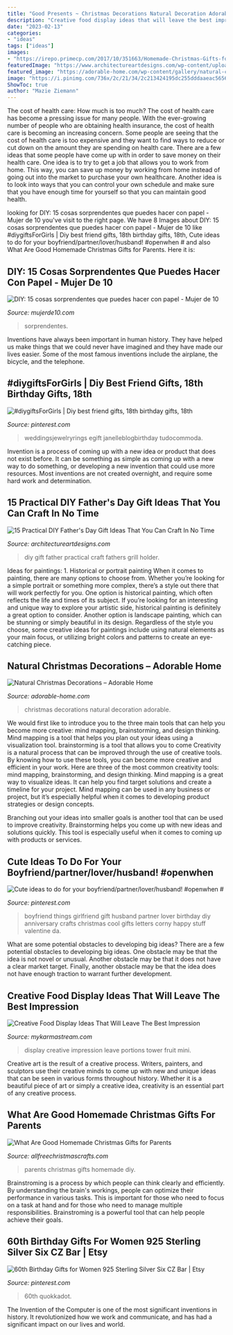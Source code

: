 ```yaml
---
title: "Good Presents ~ Christmas Decorations Natural Decoration Adorable"
description: "Creative food display ideas that will leave the best impression"
date: "2023-02-13"
categories:
- "ideas"
tags: ["ideas"]
images:
- "https://irepo.primecp.com/2017/10/351663/Homemade-Christmas-Gifts-for-Parents_ExtraLarge800_ID-2483724.jpg?v=2483724"
featuredImage: "https://www.architectureartdesigns.com/wp-content/uploads/2018/04/15-Practical-DIY-Fathers-Day-Gift-Ideas-That-You-Can-Craft-In-No-Time-6.jpg"
featured_image: "https://adorable-home.com/wp-content/gallery/natural-christmas-decorations/natural-christmas-decorations-4.jpg"
image: "https://i.pinimg.com/736x/2c/21/34/2c213424195dc255dddaaeac56565f8e.jpg"
ShowToc: true
author: "Mazie Ziemann"
---
```



The cost of health care: How much is too much?
The cost of health care has become a pressing issue for many people. With the ever-growing number of people who are obtaining health insurance, the cost of health care is becoming an increasing concern. Some people are seeing that the cost of health care is too expensive and they want to find ways to reduce or cut down on the amount they are spending on health care. There are a few ideas that some people have come up with in order to save money on their health care. One idea is to try to get a job that allows you to work from home. This way, you can save up money by working from home instead of going out into the market to purchase your own healthcare. Another idea is to look into ways that you can control your own schedule and make sure that you have enough time for yourself so that you can maintain good health.

	

		
looking for DIY: 15 cosas sorprendentes que puedes hacer con papel - Mujer de 10 you've visit to the right page. We have 8 Images about DIY: 15 cosas sorprendentes que puedes hacer con papel - Mujer de 10 like #diygiftsForGirls | Diy best friend gifts, 18th birthday gifts, 18th, Cute ideas to do for your boyfriend/partner/lover/husband! #openwhen # and also What Are Good Homemade Christmas Gifts for Parents. Here it is:
		
    
## DIY: 15 Cosas Sorprendentes Que Puedes Hacer Con Papel - Mujer De 10

<img loading=lazy src="http://www.mujerde10.com/wp-content/uploads/2016/03/HowTo3.jpg" onerror="this.onerror=null;this.src='https://tse1.mm.bing.net/th?id=OIP.jTfAI53rmL6OrmLHjq8X9gHaQ5&amp;pid=15.1';" alt="DIY: 15 cosas sorprendentes que puedes hacer con papel - Mujer de 10">

_Source: mujerde10.com_

>sorprendentes. 

	

Inventions have always been important in human history. They have helped us make things that we could never have imagined and they have made our lives easier. Some of the most famous inventions include the airplane, the bicycle, and the telephone.

    
## #diygiftsForGirls | Diy Best Friend Gifts, 18th Birthday Gifts, 18th

<img loading=lazy src="https://i.pinimg.com/736x/90/b7/ad/90b7ad3a7688eee25f79890f9f9a5acc.jpg" onerror="this.onerror=null;this.src='https://tse3.mm.bing.net/th?id=OIP.lVEV2whJ0NKBQAu7_tJXIgHaJ3&amp;pid=15.1';" alt="#diygiftsForGirls | Diy best friend gifts, 18th birthday gifts, 18th">

_Source: pinterest.com_

>weddingsjewelryrings egift janelleblogbirthday tudocommoda. 

	

Invention is a process of coming up with a new idea or product that does not exist before. It can be something as simple as coming up with a new way to do something, or developing a new invention that could use more resources. Most inventions are not created overnight, and require some hard work and determination.

    
## 15 Practical DIY Father&#039;s Day Gift Ideas That You Can Craft In No Time

<img loading=lazy src="https://www.architectureartdesigns.com/wp-content/uploads/2018/04/15-Practical-DIY-Fathers-Day-Gift-Ideas-That-You-Can-Craft-In-No-Time-6.jpg" onerror="this.onerror=null;this.src='https://tse1.mm.bing.net/th?id=OIP.zGh1u237fQzrj92uuzp2PgHaLG&amp;pid=15.1';" alt="15 Practical DIY Father&#039;s Day Gift Ideas That You Can Craft In No Time">

_Source: architectureartdesigns.com_

>diy gift father practical craft fathers grill holder. 

	

Ideas for paintings: 1. Historical or portrait painting
When it comes to painting, there are many options to choose from. Whether you’re looking for a simple portrait or something more complex, there’s a style out there that will work perfectly for you. One option is historical painting, which often reflects the life and times of its subject. If you’re looking for an interesting and unique way to explore your artistic side, historical painting is definitely a great option to consider. Another option is landscape painting, which can be stunning or simply beautiful in its design. Regardless of the style you choose, some creative ideas for paintings include using natural elements as your main focus, or utilizing bright colors and patterns to create an eye-catching piece.

    
## Natural Christmas Decorations – Adorable Home

<img loading=lazy src="https://adorable-home.com/wp-content/gallery/natural-christmas-decorations/natural-christmas-decorations-4.jpg" onerror="this.onerror=null;this.src='https://tse2.mm.bing.net/th?id=OIP.zKtDP3_JSlNeBYrjRUk-mQHaJ4&amp;pid=15.1';" alt="Natural Christmas Decorations – Adorable Home">

_Source: adorable-home.com_

>christmas decorations natural decoration adorable. 

	

We would first like to introduce you to the three main tools that can help you become more creative: mind mapping, brainstorming, and design thinking. Mind mapping is a tool that helps you plan out your ideas using a visualization tool. brainstorming is a tool that allows you to come
Creativity is a natural process that can be improved through the use of creative tools. By knowing how to use these tools, you can become more creative and efficient in your work. Here are three of the most common creativity tools: mind mapping, brainstorming, and design thinking.
Mind mapping is a great way to visualize ideas. It can help you find target solutions and create a timeline for your project. Mind mapping can be used in any business or project, but it’s especially helpful when it comes to developing product strategies or design concepts.

Branching out your ideas into smaller goals is another tool that can be used to improve creativity. Brainstorming helps you come up with new ideas and solutions quickly. This tool is especially useful when it comes to coming up with products or services.

    
## Cute Ideas To Do For Your Boyfriend/partner/lover/husband! #openwhen #

<img loading=lazy src="https://i.pinimg.com/736x/c6/2d/da/c62ddac5888c80103a318175c79286eb--boyfriend-ideas-cute-girlfriend-ideas.jpg?b=t" onerror="this.onerror=null;this.src='https://tse2.mm.bing.net/th?id=OIP.FVyPp8vZ8NmqDoAP_AyhwgHaJ3&amp;pid=15.1';" alt="Cute ideas to do for your boyfriend/partner/lover/husband! #openwhen #">

_Source: pinterest.com_

>boyfriend things girlfriend gift husband partner lover birthday diy anniversary crafts christmas cool gifts letters corny happy stuff valentine da. 

	

What are some potential obstacles to developing big ideas?
There are a few potential obstacles to developing big ideas. One obstacle may be that the idea is not novel or unusual. Another obstacle may be that it does not have a clear market target. Finally, another obstacle may be that the idea does not have enough traction to warrant further development.

    
## Creative Food Display Ideas That Will Leave The Best Impression

<img loading=lazy src="https://mykarmastream.com/wp-content/uploads/2017/05/food-display-ideas-10.jpg" onerror="this.onerror=null;this.src='https://tse1.mm.bing.net/th?id=OIP.-Xty1GuYSW2RJzsntdxx7QHaKA&amp;pid=15.1';" alt="Creative Food Display Ideas That Will Leave The Best Impression">

_Source: mykarmastream.com_

>display creative impression leave portions tower fruit mini. 

	

Creative art is the result of a creative process. Writers, painters, and sculptors use their creative minds to come up with new and unique ideas that can be seen in various forms throughout history. Whether it is a beautiful piece of art or simply a creative idea, creativity is an essential part of any creative process.

    
## What Are Good Homemade Christmas Gifts For Parents

<img loading=lazy src="https://irepo.primecp.com/2017/10/351663/Homemade-Christmas-Gifts-for-Parents_ExtraLarge800_ID-2483724.jpg?v=2483724" onerror="this.onerror=null;this.src='https://tse1.mm.bing.net/th?id=OIP.YHoYSIsKd-sIXS2dF2aDqAHaLG&amp;pid=15.1';" alt="What Are Good Homemade Christmas Gifts for Parents">

_Source: allfreechristmascrafts.com_

>parents christmas gifts homemade diy. 

	

Brainstroming is a process by which people can think clearly and efficiently. By understanding the brain's workings, people can optimize their performance in various tasks. This is important for those who need to focus on a task at hand and for those who need to manage multiple responsibilities. Brainstroming is a powerful tool that can help people achieve their goals.

    
## 60th Birthday Gifts For Women 925 Sterling Silver Six CZ Bar | Etsy

<img loading=lazy src="https://i.pinimg.com/736x/2c/21/34/2c213424195dc255dddaaeac56565f8e.jpg" onerror="this.onerror=null;this.src='https://tse4.mm.bing.net/th?id=OIP.PimfhELPqmADp7QwLmKLTAHaF7&amp;pid=15.1';" alt="60th Birthday Gifts for Women 925 Sterling Silver Six CZ Bar | Etsy">

_Source: pinterest.com_

>60th quokkadot. 

	

The Invention of the Computer is one of the most significant inventions in history. It revolutionized how we work and communicate, and has had a significant impact on our lives and world.

